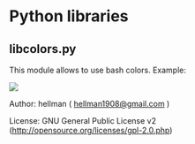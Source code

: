 Python libraries
====================

libcolors.py
---------------------

This module allows to use bash colors.
Example:

<img src="http://dl.dropbox.com/u/8748250/libcolors_screen.png">

Author: hellman ( hellman1908@gmail.com )

License: GNU General Public License v2 (http://opensource.org/licenses/gpl-2.0.php)
